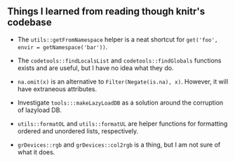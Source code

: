 ## Things I learned from reading though knitr's codebase

* The `utils::getFromNamespace` helper is a neat shortcut for
  `get('foo', envir = getNamespace('bar'))`.

* The `codetools::findLocalsList` and `codetools::findGlobals` functions exists and
  are useful, but I have no idea what they do.

* `na.omit(x)` is an alternative to `Filter(Negate(is.na), x)`. However, it
  will have extraneous attributes.

* Investigate `tools:::makeLazyLoadDB` as a solution around the corruption of
  lazyload DB.

* `utils::formatOL` and `utils::formatUL` are helper functions for formatting
  ordered and unordered lists, respectively.

* `grDevices::rgb` and `grDevices::col2rgb` is a thing, but I am not sure of what it does.

